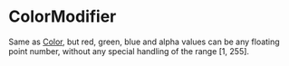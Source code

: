 # ColorModifier

Same as [Color](runtime:Color), but red, green, blue and alpha values can be any floating point number, without any special handling of the range [1, 255].

